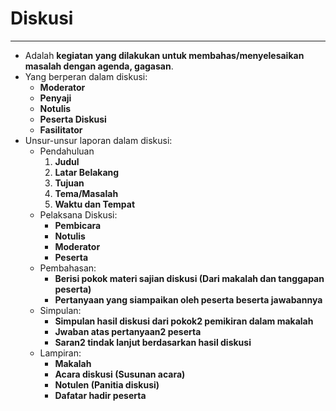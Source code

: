 # Diskusi
---
- Adalah **kegiatan yang dilakukan untuk membahas/menyelesaikan masalah dengan agenda, gagasan**.
- Yang berperan dalam diskusi:
  - **Moderator**
  - **Penyaji**
  - **Notulis**
  - **Peserta Diskusi**
  - **Fasilitator**
- Unsur-unsur laporan dalam diskusi:
  - Pendahuluan
    1. **Judul**
    2. **Latar Belakang**
    3. **Tujuan**
    4. **Tema/Masalah**
    5. **Waktu dan Tempat**
  - Pelaksana Diskusi:
    - **Pembicara**
    - **Notulis**
    - **Moderator**
    - **Peserta**
  - Pembahasan:
    - **Berisi pokok materi sajian diskusi (Dari makalah dan tanggapan peserta)**
    - **Pertanyaan yang siampaikan oleh peserta beserta jawabannya**
  - Simpulan:
    - **Simpulan hasil diskusi dari pokok2 pemikiran dalam makalah**
    - **Jwaban atas pertanyaan2 peserta**
    - **Saran2 tindak lanjut berdasarkan hasil diskusi**
  - Lampiran:
    - **Makalah**
    - **Acara diskusi (Susunan acara)**
    - **Notulen (Panitia diskusi)**
    - **Dafatar hadir peserta**